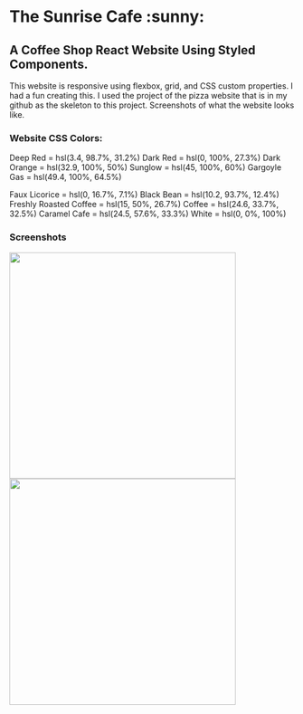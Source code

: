 <h1>The Sunrise Cafe :sunny:</h1>

<h2>A Coffee Shop React Website Using Styled Components. </h2>

<p>This website is responsive using flexbox, grid, and CSS custom properties. I had a fun creating this. I used the project of the pizza website that is in my github as the skeleton to this project. Screenshots of what the website looks like.</p>

<h3>Website CSS Colors:</h3>

<!--  Primary: -->

Deep Red = hsl(3.4, 98.7%, 31.2%)
Dark Red = hsl(0, 100%, 27.3%)
Dark Orange = hsl(32.9, 100%, 50%)
Sunglow = hsl(45, 100%, 60%)
Gargoyle Gas = hsl(49.4, 100%, 64.5%)

<!--  Neutral Colors: -->

Faux Licorice = hsl(0, 16.7%, 7.1%)
Black Bean = hsl(10.2, 93.7%, 12.4%)
Freshly Roasted Coffee = hsl(15, 50%, 26.7%)
Coffee = hsl(24.6, 33.7%, 32.5%)
Caramel Cafe = hsl(24.5, 57.6%, 33.3%)
White = hsl(0, 0%, 100%)

### Screenshots

<img src="src/images/React-website.png" width="400"> <img src="src/images/React-website2.png" width="400">
